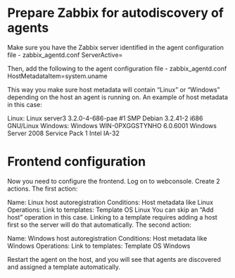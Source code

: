 # Prepare Zabbix for autodiscovery of agents

Make sure you have the Zabbix server identified in the agent configuration file - zabbix_agentd.conf
ServerActive=<your Zabbix Server IP>

Then, add the following to the agent configuration file - zabbix_agentd.conf
HostMetadataItem=system.uname

This way you make sure host metadata will contain “Linux” or “Windows” depending on the host an agent is running on. An example of host metadata in this case:

Linux: Linux server3 3.2.0-4-686-pae #1 SMP Debian 3.2.41-2 i686 GNU/Linux
Windows: Windows WIN-0PXGGSTYNHO 6.0.6001 Windows Server 2008 Service Pack 1 Intel IA-32

# Frontend configuration

Now you need to configure the frontend. Log on to webconsole.
Create 2 actions. The first action:

Name: Linux host autoregistration
Conditions: Host metadata like Linux
Operations: Link to templates: Template OS Linux
You can skip an “Add host” operation in this case. Linking to a template requires adding a host first so the server will do that automatically.
The second action:

Name: Windows host autoregistration
Conditions: Host metadata like Windows
Operations: Link to templates: Template OS Windows

Restart the agent on the host, and you will see that agents are discovered and assigned a template automatically.